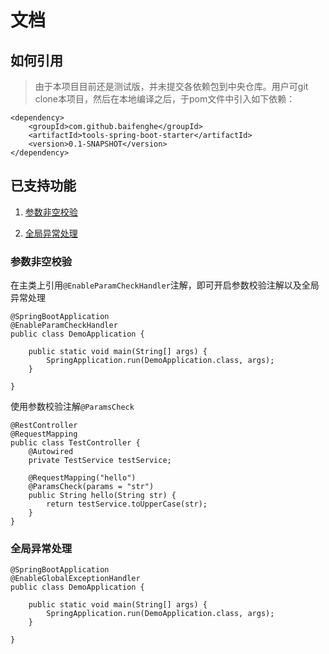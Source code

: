# 文档


## 如何引用


> 由于本项目目前还是测试版，并未提交各依赖包到中央仓库。用户可git clone本项目，然后在本地编译之后，于pom文件中引入如下依赖：

~~~
<dependency>
    <groupId>com.github.baifenghe</groupId>
    <artifactId>tools-spring-boot-starter</artifactId>
    <version>0.1-SNAPSHOT</version>
</dependency>
~~~


## 已支持功能


1. [参数非空校验](#参数非空校验)

2. [全局异常处理](#全局异常处理)








### 参数非空校验
在主类上引用`@EnableParamCheckHandler`注解，即可开启参数校验注解以及全局异常处理

~~~
@SpringBootApplication
@EnableParamCheckHandler
public class DemoApplication {

    public static void main(String[] args) {
        SpringApplication.run(DemoApplication.class, args);
    }

}
~~~

使用参数校验注解`@ParamsCheck`

~~~
@RestController
@RequestMapping
public class TestController {
    @Autowired
    private TestService testService;

    @RequestMapping("hello")
    @ParamsCheck(params = "str")
    public String hello(String str) {
        return testService.toUpperCase(str);
    }
}
~~~


### 全局异常处理

~~~
@SpringBootApplication
@EnableGlobalExceptionHandler
public class DemoApplication {

    public static void main(String[] args) {
        SpringApplication.run(DemoApplication.class, args);
    }

}
~~~